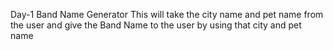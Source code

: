 Day-1 Band Name Generator 
This will take the city name and pet name from the user and give the Band Name to the user by using that city and pet name

